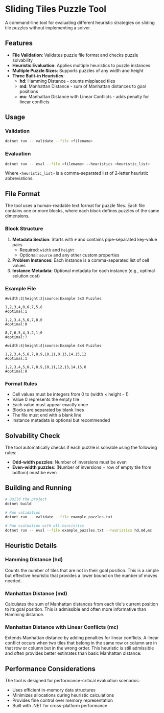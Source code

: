 # Sliding Tiles Puzzle Tool

A command-line tool for evaluating different heuristic strategies on sliding tile puzzles without implementing a solver.

## Features

- **File Validation**: Validates puzzle file format and checks puzzle solvability
- **Heuristic Evaluation**: Applies multiple heuristics to puzzle instances
- **Multiple Puzzle Sizes**: Supports puzzles of any width and height
- **Three Built-in Heuristics**:
  - **hd**: Hamming Distance - counts misplaced tiles
  - **md**: Manhattan Distance - sum of Manhattan distances to goal positions
  - **mc**: Manhattan Distance with Linear Conflicts - adds penalty for linear conflicts

## Usage

### Validation
```bash
dotnet run -- validate --file <filename>
```

### Evaluation
```bash
dotnet run -- eval --file <filename> --heuristics <heuristic_list>
```

Where `<heuristic_list>` is a comma-separated list of 2-letter heuristic abbreviations.

## File Format

The tool uses a human-readable text format for puzzle files. Each file contains one or more blocks, where each block defines puzzles of the same dimensions.

### Block Structure

1. **Metadata Section**: Starts with `#` and contains pipe-separated key-value pairs
   - Required: `width` and `height`
   - Optional: `source` and any other custom properties
2. **Problem Instances**: Each instance is a comma-separated list of cell values
3. **Instance Metadata**: Optional metadata for each instance (e.g., optimal solution cost)

### Example File

```
#width:3|height:3|source:Example 3x3 Puzzles

1,2,3,4,0,6,7,5,8
#optimal:1

1,2,3,4,5,6,7,8,0
#optimal:0

8,7,6,5,4,3,2,1,0
#optimal:?

#width:4|height:4|source:Example 4x4 Puzzles

1,2,3,4,5,6,7,8,9,10,11,0,13,14,15,12
#optimal:1

1,2,3,4,5,6,7,8,9,10,11,12,13,14,15,0
#optimal:0
```

### Format Rules

- Cell values must be integers from 0 to (width × height - 1)
- Value 0 represents the empty tile
- Each value must appear exactly once
- Blocks are separated by blank lines
- The file must end with a blank line
- Instance metadata is optional but recommended

## Solvability Check

The tool automatically checks if each puzzle is solvable using the following rules:

- **Odd-width puzzles**: Number of inversions must be even
- **Even-width puzzles**: (Number of inversions + row of empty tile from bottom) must be even

## Building and Running

```bash
# Build the project
dotnet build

# Run validation
dotnet run -- validate --file example_puzzles.txt

# Run evaluation with all heuristics
dotnet run -- eval --file example_puzzles.txt --heuristics hd,md,mc
```

## Heuristic Details

### Hamming Distance (hd)
Counts the number of tiles that are not in their goal position. This is a simple but effective heuristic that provides a lower bound on the number of moves needed.

### Manhattan Distance (md)
Calculates the sum of Manhattan distances from each tile's current position to its goal position. This is admissible and often more informative than Hamming distance.

### Manhattan Distance with Linear Conflicts (mc)
Extends Manhattan distance by adding penalties for linear conflicts. A linear conflict occurs when two tiles that belong in the same row or column are in that row or column but in the wrong order. This heuristic is still admissible and often provides better estimates than basic Manhattan distance.

## Performance Considerations

The tool is designed for performance-critical evaluation scenarios:
- Uses efficient in-memory data structures
- Minimizes allocations during heuristic calculations
- Provides fine control over memory representation
- Built with .NET for cross-platform performance
